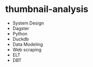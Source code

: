 # thumbnail-analysis


- System Design
- Dagster
- Python
- Duckdb
- Data Modeling
- Web scraping
- ELT
- DBT
